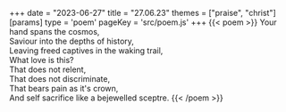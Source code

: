 +++
date = "2023-06-27"
title = "27.06.23"
themes = ["praise", "christ"]
[params]
  type = 'poem'
  pageKey = 'src/poem.js'
+++
{{< poem >}}
Your hand spans the cosmos,  
Saviour into the depths of history,  
Leaving freed captives in the waking trail,  
What love is this?  
That does not relent,  
That does not discriminate,  
That bears pain as it's crown,  
And self sacrifice like a bejewelled sceptre.
{{< /poem >}}